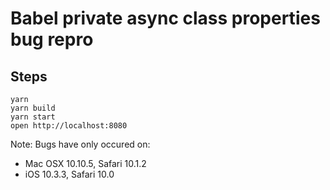 # Babel private async class properties bug repro

## Steps

```shell
yarn
yarn build
yarn start
open http://localhost:8080
```

Note: Bugs have only occured on:

- Mac OSX 10.10.5, Safari 10.1.2
- iOS 10.3.3, Safari 10.0
